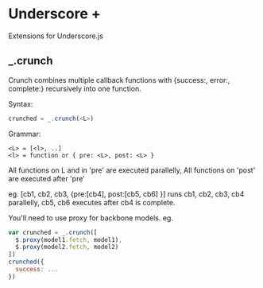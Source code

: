 Underscore +
===============
Extensions for Underscore.js


## _.crunch
Crunch combines multiple callback functions with
{success:, error:, complete:} recursively into one function.

Syntax:
```javascript
crunched = _.crunch(<L>)
```

Grammar: 
```
<L> = [<l>, ..]
<l> = function or { pre: <L>, post: <L> }
```

All functions on L and in 'pre' are executed parallelly,
All functions on 'post' are executed after 'pre'

eg. [cb1, cb2, cb3, {pre:[cb4], post:[cb5, cb6] }]
runs cb1, cb2, cb3, cb4 parallelly, 
cb5, cb6 executes after cb4 is complete.

You'll need to use proxy for backbone models. eg. 
```javascript
var crunched = _.crunch([
  $.proxy(model1.fetch, model1), 
  $.proxy(model2.fetch, model2)
])
crunched({
  success: ...
})
```
